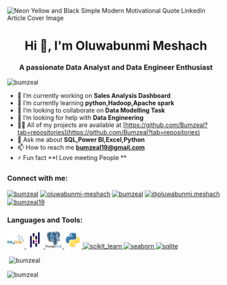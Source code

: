 ![Neon Yellow and Black Simple Modern Motivational Quote LinkedIn Article Cover Image](https://user-images.githubusercontent.com/78567274/236345501-aa5b523b-027d-4770-ad90-4fe21c0da3a9.png)
<h1 align="center">Hi 👋, I'm Oluwabunmi Meshach</h1>
<h3 align="center">A passionate Data Analyst and Data Engineer Enthusiast</h3>
<p align="left"> <img src="https://komarev.com/ghpvc/?username=bumzeal&label=Profile%20views&color=0e75b6&style=flat" alt="bumzeal" /> </p>

- 🔭 I’m currently working on **Sales Analysis Dashboard**
- 🌱 I’m currently learning **python,Hadoop,Apache spark**
- 👯 I’m looking to collaborate on **Data Modelling Task**
- 🤝 I’m looking for help with **Data Engineering**
- 👨‍💻 All of my projects are available at [https://github.com/Bumzeal?tab=repositories](https://github.com/Bumzeal?tab=repositories)
- 💬 Ask me about **SQL,Power BI,Excel,Python**
- 📫 How to reach me **bumzeal19@gmail.com**
- ⚡ Fun fact **I Love meeting People **

<h3 align="left">Connect with me:</h3>
<p align="left">
<a href="https://twitter.com/bumzeal" target="blank"><img align="center" src="https://raw.githubusercontent.com/rahuldkjain/github-profile-readme-generator/master/src/images/icons/Social/twitter.svg" alt="bumzeal" height="30" width="40" /></a>
<a href="https://linkedin.com/in/oluwabunmi-meshach" target="blank"><img align="center" src="https://raw.githubusercontent.com/rahuldkjain/github-profile-readme-generator/master/src/images/icons/Social/linked-in-alt.svg" alt="oluwabunmi-meshach" height="30" width="40" /></a>
<a href="https://instagram.com/bumzeal" target="blank"><img align="center" src="https://raw.githubusercontent.com/rahuldkjain/github-profile-readme-generator/master/src/images/icons/Social/instagram.svg" alt="bumzeal" height="30" width="40" /></a>
<a href="https://medium.com/@oluwabunmi.meshach" target="blank"><img align="center" src="https://raw.githubusercontent.com/rahuldkjain/github-profile-readme-generator/master/src/images/icons/Social/medium.svg" alt="@oluwabunmi.meshach" height="30" width="40" /></a>
<a href="https://www.hackerrank.com/bumzeal19" target="blank"><img align="center" src="https://raw.githubusercontent.com/rahuldkjain/github-profile-readme-generator/master/src/images/icons/Social/hackerrank.svg" alt="bumzeal19" height="30" width="40" /></a>
</p>

<h3 align="left">Languages and Tools:</h3>
<p align="left"> <a href="https://www.mysql.com/" target="_blank" rel="noreferrer"> <img src="https://raw.githubusercontent.com/devicons/devicon/master/icons/mysql/mysql-original-wordmark.svg" alt="mysql" width="40" height="40"/> </a> <a href="https://pandas.pydata.org/" target="_blank" rel="noreferrer"> <img src="https://raw.githubusercontent.com/devicons/devicon/2ae2a900d2f041da66e950e4d48052658d850630/icons/pandas/pandas-original.svg" alt="pandas" width="40" height="40"/> </a> <a href="https://www.postgresql.org" target="_blank" rel="noreferrer"> <img src="https://raw.githubusercontent.com/devicons/devicon/master/icons/postgresql/postgresql-original-wordmark.svg" alt="postgresql" width="40" height="40"/> </a> <a href="https://www.python.org" target="_blank" rel="noreferrer"> <img src="https://raw.githubusercontent.com/devicons/devicon/master/icons/python/python-original.svg" alt="python" width="40" height="40"/> </a> <a href="https://scikit-learn.org/" target="_blank" rel="noreferrer"> <img src="https://upload.wikimedia.org/wikipedia/commons/0/05/Scikit_learn_logo_small.svg" alt="scikit_learn" width="40" height="40"/> </a> <a href="https://seaborn.pydata.org/" target="_blank" rel="noreferrer"> <img src="https://seaborn.pydata.org/_images/logo-mark-lightbg.svg" alt="seaborn" width="40" height="40"/> </a> <a href="https://www.sqlite.org/" target="_blank" rel="noreferrer"> <img src="https://www.vectorlogo.zone/logos/sqlite/sqlite-icon.svg" alt="sqlite" width="40" height="40"/> </a> </p> 
<p>&nbsp;<img align="center" src="https://github-readme-stats.vercel.app/api?username=bumzeal&show_icons=true&locale=en" alt="bumzeal" /></p>
<p><img align="center" src="https://github-readme-streak-stats.herokuapp.com/?user=bumzeal&" alt="bumzeal" /></p>
